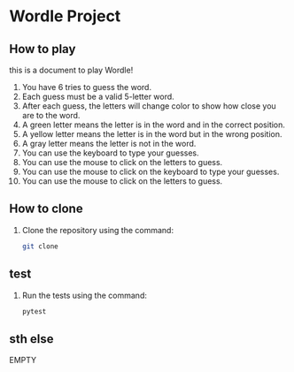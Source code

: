 # Wordle Project

## How to play

this is a document to play Wordle!

1. You have 6 tries to guess the word.
2. Each guess must be a valid 5-letter word.
3. After each guess, the letters will change color to show how close you are to the word.
4. A green letter means the letter is in the word and in the correct position.
5. A yellow letter means the letter is in the word but in the wrong position.
6. A gray letter means the letter is not in the word.
7. You can use the keyboard to type your guesses.
8. You can use the mouse to click on the letters to guess.
9. You can use the mouse to click on the keyboard to type your guesses.
10. You can use the mouse to click on the letters to guess.

## How to clone

1. Clone the repository using the command:

   ```bash
   git clone
    ```

## test

1. Run the tests using the command:

   ```bash
   pytest
   ```

## sth else

EMPTY
